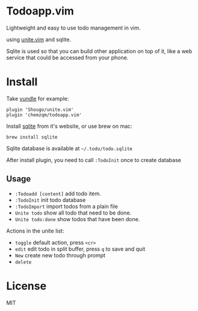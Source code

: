 # Todoapp.vim

Lightweight and easy to use todo management in vim.

using [unite.vim](https://github.com/Shougo/unite.vim) and sqlite.

Sqlite is used so that you can build other application on top of it, like a web
service that could be accessed from your phone.

# Install

Take [vundle](https://github.com/VundleVim/Vundle.vim) for example:

    plugin 'Shougo/unite.vim'
    plugin 'chemzqm/todoapp.vim'

Install [sqlite](https://www.sqlite.org/) from it's website, or use brew on mac:

    brew install sqlite

Sqlite database is available at `~/.todo/todo.sqlite`

After install plugin, you need to call `:TodoInit` once to create database

## Usage

* `:Todoadd [content]` add todo item.
* `:TodoInit` init todo database
* `:TodoImport` import todos from a plain file
* `Unite todo` show all todo that need to be done.
* `Unite todo:done` show todos that have been done.

Actions in the unite list:

* `toggle` default action, press `<cr>`
* `edit` edit todo in split buffer, press `q` to save and quit
* `New` create new todo through prompt
* `delete`

# License

MIT
